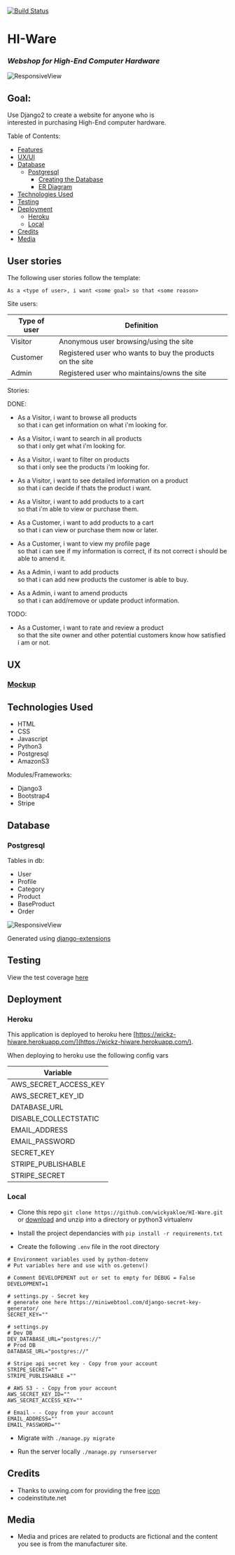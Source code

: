 [![Build Status](https://travis-ci.org/wickyakloe/HI-Ware.svg?branch=master)](https://travis-ci.org/wickyakloe/HI-Ware)

# HI-Ware
### <i>Webshop for High-End Computer Hardware</i>

![ResponsiveView](https://link.to.mobile.web.preview.image "Mobile and Desktop preview")

## Goal:
Use Django2 to create a website for anyone who is<br>
interested in purchasing High-End computer hardware.

Table of Contents:

- [Features](#features)
- [UX/UI](#ux)
- [Database](#database)
  - [Postgresql](#mongodb)
    - [Creating the Database](#creating-the-database)
    - [ER Diagram](#er-diagram)
- [Technologies Used](#technologies-used)
- [Testing](#testing)
- [Deployment](#deployment)
  - [Heroku](#heroku)
  - [Local](#local-deployment)
- [Credits](#credits)
- [Media](#media)

## User stories

The following user stories follow the template:<br>

```userstory
As a <type of user>, i want <some goal> so that <some reason>
```

Site users:

| Type of user  | Definition |
| ------------- | ---------- |
|Visitor        | Anonymous user browsing/using the site |
|Customer       | Registered user who wants to buy the products on the site |
|Admin          | Registered user who maintains/owns the site  |


Stories:

DONE:
- As a Visitor, i want to browse all products<br>
so that i can get information on what i'm looking for.

- As a Visitor, i want to search in all products<br>
so that i only get what i'm looking for.

- As a Visitor, i want to filter on products<br>
so that i only see the products i'm looking for.

- As a Visitor, i want to see detailed information on a product<br>
so that i can decide if thats the product i want.

- As a Visitor, i want to add products to a cart<br>
so that i'm able to view or purchase them.

- As a Customer, i want to add products to a cart<br>
so that i can view or purchase them now or later.

- As a Customer, i want to view my profile page <br>
so that i can see if my information is correct, if its not correct
i should be able to amend it.

- As a Admin, i want to add products<br>
so that i can add new products the customer is able to buy.

- As a Admin, i want to amend products<br>
so that i can add/remove or update product information.

TODO:
- As a Customer, i want to rate and review a product<br>
so that the site owner and other potential customers know how satisfied i am
or not.

## UX

### [Mockup](https://wickyakloe.github.io/HI-Ware/assets/mockup/)

## Technologies Used

- HTML
- CSS
- Javascript
- Python3
- Postgresql
- AmazonS3

Modules/Frameworks:

- Django3
- Bootstrap4
- Stripe

## Database
### Postgresql

Tables in db:
- User
- Profile
- Category
- Product
- BaseProduct
- Order


![ResponsiveView](https://raw.githubusercontent.com/wickyakloe/HI-Ware/master/assets/djappmodels.png "HI-Ware Database ERM")

Generated using
[django-extensions](https://github.com/django-extensions/django-extensions)

## Testing

View the test coverage [here](https://wickyakloe.github.io/HI-Ware/assets/htmlcov/)

## Deployment

### Heroku
This application is deployed to heroku here [https://wickz-hiware.herokuapp.com/](https://wickz-hiware.herokuapp.com/).

When deploying to heroku use the following config vars

| Variable        |
| --------------- |
|AWS_SECRET_ACCESS_KEY|
|AWS_SECRET_KEY_ID|
|DATABASE_URL| 
|DISABLE_COLLECTSTATIC| 
|EMAIL_ADDRESS| 
|EMAIL_PASSWORD|
|SECRET_KEY|
|STRIPE_PUBLISHABLE|
|STRIPE_SECRET|

### Local
- Clone this repo `git clone https://github.com/wickyakloe/HI-Ware.git`
or [download](https://github.com/wickyakloe/HI-Ware/archive/master.zip) and unzip into a directory or python3 virtualenv

- Install the project dependancies with `pip install -r requirements.txt`

- Create the following `.env` file in the root directory

```.env
# Environment variables used by python-dotenv
# Put variables here and use with os.getenv()

# Comment DEVELOPEMENT out or set to empty for DEBUG = False
DEVELOPMENT=1

# settings.py - Secret key
# generate one here https://miniwebtool.com/django-secret-key-generator/
SECRET_KEY=""

# settings.py
# Dev DB
DEV_DATABASE_URL="postgres://"
# Prod DB
DATABASE_URL="postgres://"

# Stripe api secret key - Copy from your account
STRIPE_SECRET=""
STRIPE_PUBLISHABLE =""

# AWS S3 - - Copy from your account
AWS_SECRET_KEY_ID=""
AWS_SECRET_ACCESS_KEY=""

# Email - - Copy from your account
EMAIL_ADDRESS=""
EMAIL_PASSWORD=""
```

- Migrate with `./manage.py migrate`

- Run the server locally  `./manage.py runserserver`

## Credits
- Thanks to uxwing.com for providing the free [icon](https://uxwing.com/microchip-icon/)
- codeinstitute.net
## Media
- Media and prices are related to products are fictional and the content
you see is from the manufacturer site.